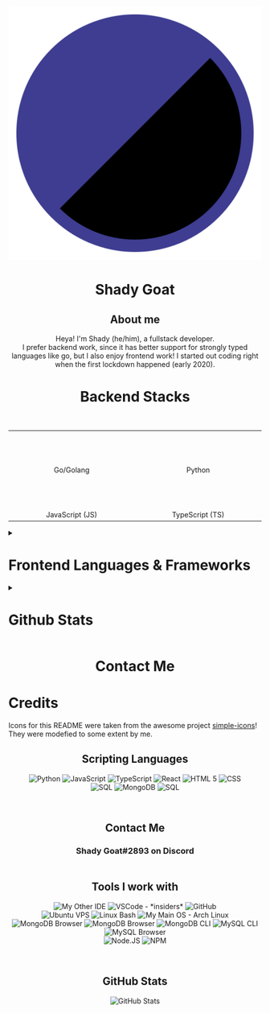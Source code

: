 <p align="center">
<img src="https://raw.githubusercontent.com/ShadiestGoat/ShadiestGoat/main/pfp.svg">
</p>

<h1 align="center">Shady Goat</h1>

<h2 align="center">About me</h2>

<p align="center">
Heya! I'm Shady (he/him), a fullstack developer.<br>I prefer backend work, since it has better support for strongly typed languages like go, but I also enjoy frontend work! I started out coding right when the first lockdown happened (early 2020).
</p>


<h1 align="center">Backend Stacks</h1>
<br>

<table>
<tr>
<td>
<img width="441" height="1">
<p align="center">
<picture>
  <source media="(prefers-color-scheme: dark)" srcset="https://raw.githubusercontent.com/ShadiestGoat/ShadiestGoat/main/dark/go.svg">
  <source media="(prefers-color-scheme: light)" srcset="https://raw.githubusercontent.com/ShadiestGoat/ShadiestGoat/main/light/go.svg">
  <img width="30%" alt="" src="">
</picture>
</p>
</td>
<td>
<img width="441" height="1">
<p align="center">
<picture>
  <source media="(prefers-color-scheme: dark)" srcset="https://raw.githubusercontent.com/ShadiestGoat/ShadiestGoat/main/dark/python.svg">
  <source media="(prefers-color-scheme: light)" srcset="https://raw.githubusercontent.com/ShadiestGoat/ShadiestGoat/main/light/python.svg">
  <img width="30%" alt="" src="">
</picture>
</p>
</td>
</tr>
<tr>
<td align="center">
Go/Golang
</td>
<td align="center">
Python
</td>
</tr>

<tr>
<td>
<p align="center">
<img width="441" height="1">
<picture>
  <source media="(prefers-color-scheme: dark)" srcset="https://raw.githubusercontent.com/ShadiestGoat/ShadiestGoat/main/dark/js.svg">
  <source media="(prefers-color-scheme: light)" srcset="https://raw.githubusercontent.com/ShadiestGoat/ShadiestGoat/main/light/js.svg">
  <img width="30%" alt="" src="">
</picture>
</p>
</td>
<td>
<p align="center">
<img width="441" height="1">
<picture>
  <source media="(prefers-color-scheme: dark)" srcset="https://raw.githubusercontent.com/ShadiestGoat/ShadiestGoat/main/dark/ts.svg">
  <source media="(prefers-color-scheme: light)" srcset="https://raw.githubusercontent.com/ShadiestGoat/ShadiestGoat/main/light/ts.svg">
  <img width="30%" alt="" src="">
</picture>
</p>
</td>
</tr>
<tr>
<td align="center">
JavaScript (JS)
</td>
<td align="center">
TypeScript (TS)
</td>
</tr>

</table>


<details>
<summary><h1>Frontend Languages & Frameworks</h1></summary>
</details>

<details>
<summary><h1>Github Stats</h1></summary>
</details>

<h1 align="center">Contact Me<br></h1>

<h1>Credits</h1>

Icons for this README were taken from the awesome project [simple-icons](https://simpleicons.org)! They were modefied to some extent by me.


<h2 align="center">Scripting Languages<br></h2>

<p align="center">
 <img alt="Python" src="https://img.shields.io/badge/-python-0d1117?style=for-the-badge&logo=python">
 <img alt="JavaScript" src="https://img.shields.io/badge/-javascript-0d1117?style=for-the-badge&logo=javascript">
 <img alt="TypeScript" src="https://img.shields.io/badge/-TypeScript-0d1117?style=for-the-badge&logo=typescript">
<img alt="React" src="https://img.shields.io/badge/-React-0d1117?style=for-the-badge&logo=React">
<img alt="HTML 5" src="https://img.shields.io/badge/-HTML-0d1117?style=for-the-badge&logo=html5">
<img alt="CSS" src="https://img.shields.io/badge/-CSS-0d1117?style=for-the-badge&logo=css3">
  <br>
  <img alt="SQL" src="https://img.shields.io/badge/-SQL-0d1117?style=for-the-badge&logo=mariadb">
  <img alt="MongoDB" src="https://img.shields.io/badge/-mongodb-0d1117?style=for-the-badge&logo=mongodb">
<img alt="SQL" src="https://img.shields.io/badge/-SQLite-0d1117?style=for-the-badge&logo=sqlite">
</p>
  <br>
  
<h2 align="center">Contact Me<br></h2>
<h3 align="center">Shady Goat#2893 on Discord<br><br></h3>
  
<h2 align="center">Tools I work with<br></h2>
  
<p align="center">
  <img alt="My Other IDE" src="https://img.shields.io/badge/-neovim-0d1117?style=for-the-badge&logo=neovim">
  <img alt="VSCode - *insiders*" src="https://img.shields.io/badge/-VSCode-0d1117?style=for-the-badge&logo=Visual+studio+code">
  <img alt="GitHub" src="https://img.shields.io/badge/-GitHub-0d1117?style=for-the-badge&logo=github">
  <br>
	<img alt="Ubuntu VPS" src="https://img.shields.io/badge/-ubuntu server-0d1117?style=for-the-badge&logo=ubuntu">
  <img alt="Linux Bash" src="https://img.shields.io/badge/-linux bash-0d1117?style=for-the-badge&logo=linux">
  <img alt="My Main OS - Arch Linux" src="https://img.shields.io/badge/-Arch Linux-0d1117?style=for-the-badge&logo=arch+linux">
	<br>
  <img alt="MongoDB Browser" src="https://img.shields.io/badge/-Mongo Compass-0d1117?style=for-the-badge&logo=MongoDB">
  <img alt="MongoDB Browser" src="https://img.shields.io/badge/-Robo3T-0d1117?style=for-the-badge&logo=MongoDB">
  <img alt="MongoDB CLI" src="https://img.shields.io/badge/-MongoDB CLI-0d1117?style=for-the-badge&logo=MongoDB">
  <img alt="MySQL CLI" src="https://img.shields.io/badge/-MySQL CLI-0d1117?style=for-the-badge&logo=MySQL">
  <img alt="MySQL Browser" src="https://img.shields.io/badge/-Libre Office Base-0d1117?style=for-the-badge&logo=MySQL">
	<br>
  <img alt="Node.JS" src="https://img.shields.io/badge/-NodeJS-0d1117?style=for-the-badge&logo=Node.js">
  <img alt="NPM" src="https://img.shields.io/badge/-NPM-0d1117?style=for-the-badge&logo=NPM">
</p>
  <br>
<h2 align="center">GitHub Stats<br></h2>

<p align="center">
      <img width="65%" alt="GitHub Stats" src="https://github-readme-stats.vercel.app/api?username=shadiestgoat&show_icons=true&hide_border=true&line_height=30&title_color=ededed&text_color=ededed&bg_color=0d1117&icon_color=d50c2d&show_owner=true">
</p>

</details>